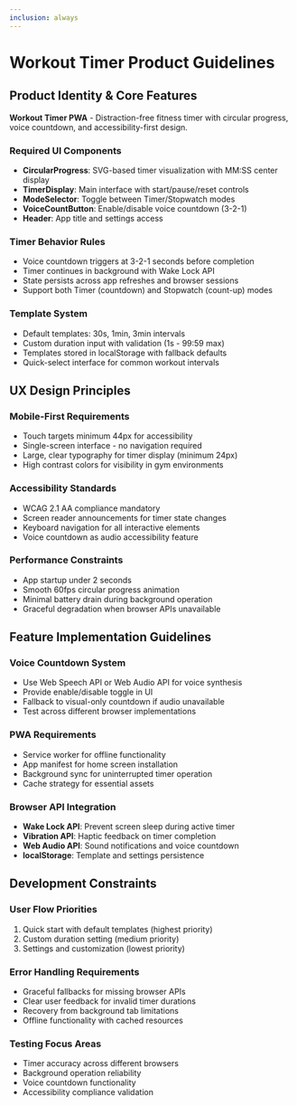 ```yaml
---
inclusion: always
---
```


# Workout Timer Product Guidelines

## Product Identity & Core Features

**Workout Timer PWA** - Distraction-free fitness timer with circular progress, voice countdown, and accessibility-first design.

### Required UI Components
- **CircularProgress**: SVG-based timer visualization with MM:SS center display
- **TimerDisplay**: Main interface with start/pause/reset controls
- **ModeSelector**: Toggle between Timer/Stopwatch modes
- **VoiceCountButton**: Enable/disable voice countdown (3-2-1)
- **Header**: App title and settings access

### Timer Behavior Rules
- Voice countdown triggers at 3-2-1 seconds before completion
- Timer continues in background with Wake Lock API
- State persists across app refreshes and browser sessions
- Support both Timer (countdown) and Stopwatch (count-up) modes

### Template System
- Default templates: 30s, 1min, 3min intervals
- Custom duration input with validation (1s - 99:59 max)
- Templates stored in localStorage with fallback defaults
- Quick-select interface for common workout intervals

## UX Design Principles

### Mobile-First Requirements
- Touch targets minimum 44px for accessibility
- Single-screen interface - no navigation required
- Large, clear typography for timer display (minimum 24px)
- High contrast colors for visibility in gym environments

### Accessibility Standards
- WCAG 2.1 AA compliance mandatory
- Screen reader announcements for timer state changes
- Keyboard navigation for all interactive elements
- Voice countdown as audio accessibility feature

### Performance Constraints
- App startup under 2 seconds
- Smooth 60fps circular progress animation
- Minimal battery drain during background operation
- Graceful degradation when browser APIs unavailable

## Feature Implementation Guidelines

### Voice Countdown System
- Use Web Speech API or Web Audio API for voice synthesis
- Provide enable/disable toggle in UI
- Fallback to visual-only countdown if audio unavailable
- Test across different browser implementations

### PWA Requirements
- Service worker for offline functionality
- App manifest for home screen installation
- Background sync for uninterrupted timer operation
- Cache strategy for essential assets

### Browser API Integration
- **Wake Lock API**: Prevent screen sleep during active timer
- **Vibration API**: Haptic feedback on timer completion
- **Web Audio API**: Sound notifications and voice countdown
- **localStorage**: Template and settings persistence

## Development Constraints

### User Flow Priorities
1. Quick start with default templates (highest priority)
2. Custom duration setting (medium priority)
3. Settings and customization (lowest priority)

### Error Handling Requirements
- Graceful fallbacks for missing browser APIs
- Clear user feedback for invalid timer durations
- Recovery from background tab limitations
- Offline functionality with cached resources

### Testing Focus Areas
- Timer accuracy across different browsers
- Background operation reliability
- Voice countdown functionality
- Accessibility compliance validation